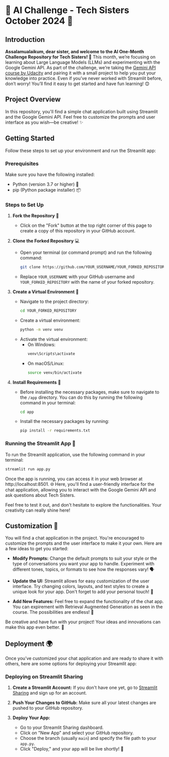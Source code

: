 # 🌟 AI Challenge - Tech Sisters October 2024 🌟

## Introduction

**Assalamualaikum, dear sister, and welcome to the AI One-Month Challenge Repository for Tech Sisters! 🎉**
This month, we’re focusing on learning about Large Language Models (LLMs) and experimenting with the Google Gemini API. As part of the challenge, we’re taking the [Gemini API course by Udacity](https://www.udacity.com/course/gemini-API-by-google--cd13416) and pairing it with a small project to help you put your knowledge into practice.
Even if you’ve never worked with Streamlit before, don’t worry! You’ll find it easy to get started and have fun learning! 😊

## Project Overview

In this repository, you'll find a simple chat application built using Streamlit and the Google Gemini API. Feel free to customize the prompts and user interface as you wish—be creative! ✨

## Getting Started

Follow these steps to set up your environment and run the Streamlit app:

### Prerequisites

Make sure you have the following installed:
- Python (version 3.7 or higher) 🐍
- pip (Python package installer) 📦

### Steps to Set Up

1. **Fork the Repository** 🍴
   - Click on the "Fork" button at the top right corner of this page to create a copy of this repository in your GitHub account.

2. **Clone the Forked Repository** 💻
   - Open your terminal (or command prompt) and run the following command:
     ```bash
     git clone https://github.com/YOUR_USERNAME/YOUR_FORKED_REPOSITORY.git
     ```
   - Replace `YOUR_USERNAME` with your GitHub username and `YOUR_FORKED_REPOSITORY` with the name of your forked repository.

3. **Create a Virtual Environment** 🌱
   - Navigate to the project directory:
     ```bash
     cd YOUR_FORKED_REPOSITORY
     ```
   - Create a virtual environment:
     ```bash
     python -m venv venv
     ```
   - Activate the virtual environment:
     - On Windows:
       ```bash
       venv\Scripts\activate
       ```
     - On macOS/Linux:
       ```bash
       source venv/bin/activate
       ```

4. **Install Requirements** 📜
    - Before installing the necessary packages, make sure to navigate to the `/app` directory. You can do this by running the following command in your terminal:
        ```bash
        cd app
        ```
   - Install the necessary packages by running:
        ```bash
        pip install -r requirements.txt
        ```

### Running the Streamlit App 🚀

To run the Streamlit application, use the following command in your terminal:

```bash
streamlit run app.py
```

Once the app is running, you can access it in your web browser at http://localhost:8501. 🌐 Here, you'll find a user-friendly interface for the chat application, allowing you to interact with the Google Gemini API and ask questions about Tech Sisters.

Feel free to test it out, and don't hesitate to explore the functionalities. Your creativity can really shine here!

## Customization 🎨

You will find a chat application in the project. You're encouraged to customize the prompts and the user interface to make it your own. Here are a few ideas to get you started:

- **Modify Prompts:** Change the default prompts to suit your style or the type of conversations you want your app to handle. Experiment with different tones, topics, or formats to see how the responses vary! 🗣️

- **Update the UI:** Streamlit allows for easy customization of the user interface. Try changing colors, layouts, and text styles to create a unique look for your app. Don't forget to add your personal touch! 🎨

- **Add New Features:** Feel free to expand the functionality of the chat app. You can expirement with Retrieval Augmented Generation as seen in the course. The possibilities are endless! 🌟

Be creative and have fun with your project! Your ideas and innovations can make this app even better. 💖

## Deployment 🌍

Once you’ve customized your chat application and are ready to share it with others, here are some options for deploying your Streamlit app:

### Deploying on Streamlit Sharing

1. **Create a Streamlit Account:** If you don't have one yet, go to [Streamlit Sharing](https://streamlit.io/sharing) and sign up for an account.

2. **Push Your Changes to GitHub:** Make sure all your latest changes are pushed to your GitHub repository.

3. **Deploy Your App:**
   - Go to your Streamlit Sharing dashboard.
   - Click on "New App" and select your GitHub repository.
   - Choose the branch (usually `main`) and specify the file path to your `app.py`.
   - Click "Deploy," and your app will be live shortly! 🚀
